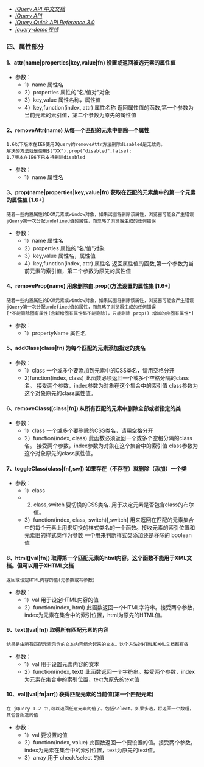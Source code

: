 * [*jQuery API 中文文档*](http://jquery.cuishifeng.cn/jQuery_html_ownerDocument.html)
* [*jQuery API*](http://www.css88.com/jqapi-1.9/)
* [*jQuery Quick API Reference 3.0*](https://oscarotero.com/jquery/)
* [*jquery-demo在线*](http://www.365mini.com/diy.php?f=jquery-selector-demo)

### 四、属性部分

#### 1、attr(name|properties|key,value|fn) 设置或返回被选元素的属性值
* 参数：
    * 1）name 属性名
    * 2）properties 属性的"名/值对"对象
    * 3）key,value 属性名称，属性值
    * 4）key,function(index, attr) 
        属性名称
        返回属性值的函数,第一个参数为当前元素的索引值，第二个参数为原先的属性值

#### 2、removeAttr(name) 从每一个匹配的元素中删除一个属性
    1.6以下版本在IE6使用JQuery的removeAttr方法删除disabled是无效的。
    解决的方法就是使用$("XX").prop("disabled",false);
    1.7版本在IE6下已支持删除disabled
* 参数：
    * 1）name 属性名

#### 3、prop(name|properties|key,value|fn) 获取在匹配的元素集中的第一个元素的属性值 [1.6+]
    随着一些内置属性的DOM元素或window对象，如果试图将删除该属性，浏览器可能会产生错误
    jQuery第一次分配undefined值的属性，而忽略了浏览器生成的任何错误
* 参数：
    * 1）name 属性名
    * 2）properties 属性的"名/值"对象
    * 3）key,value 属性名，属性值
    * 4）key,function(index, attr)
         属性名
         返回属性值的函数,第一个参数为当前元素的索引值，第二个参数为原先的属性值

#### 4、removeProp(name) 用来删除由.prop()方法设置的属性集 [1.6+]
    随着一些内置属性的DOM元素或window对象，如果试图将删除该属性，浏览器可能会产生错误
    jQuery第一次分配undefined值的属性，而忽略了浏览器生成的任何错误
    [*不能删除固有属性(含新增固有属性都不能删除)，只能删除 prop() 增加的非固有属性*]
* 参数：
    * 1）propertyName 属性名

#### 5、addClass(class|fn) 为每个匹配的元素添加指定的类名
* 参数：
    * 1）class 
        一个或多个要添加到元素中的CSS类名，请用空格分开
    * 2)function(index, class)
        此函数必须返回一个或多个空格分隔的class名。
        接受两个参数，index参数为对象在这个集合中的索引值
        class参数为这个对象原先的class属性值。

#### 6、removeClass([class|fn]) 从所有匹配的元素中删除全部或者指定的类
* 参数： 
    * 1）class 
        一个或多个要删除的CSS类名，请用空格分开
    * 2）function(index, class)
        此函数必须返回一个或多个空格分隔的class名。
        接受两个参数，index参数为对象在这个集合中的索引值
        class参数为这个对象原先的class属性值。

#### 7、toggleClass(class|fn[,sw]) 如果存在（不存在）就删除（添加）一个类
* 参数：
    * 1）class
    * 2) class,switch
        要切换的CSS类名.
        用于决定元素是否包含class的布尔值。
    * 3）function(index, class, switch)[,switch]
        用来返回在匹配的元素集合中的每个元素上用来切换的样式类名的一个函数。接收元素的索引位置和元素旧的样式类作为参数
        一个用来判断样式类添加还是移除的 boolean 值

#### 8、html([val|fn]) 取得第一个匹配元素的html内容。这个函数不能用于XML文档。但可以用于XHTML文档
    返回或设定HTML内容的值(无参数或有参数)
* 参数：
    * 1）val 用于设定HTML内容的值
    * 2）function(index, html)
        此函数返回一个HTML字符串。接受两个参数，index为元素在集合中的索引位置，html为原先的HTML值。

#### 9、text([val|fn]) 取得所有匹配元素的内容
    结果是由所有匹配元素包含的文本内容组合起来的文本。这个方法对HTML和XML文档都有效
* 参数：
    * 1）val 用于设置元素内容的文本
    * 2）function(index, text) 
        此函数返回一个字符串。接受两个参数，index为元素在集合中的索引位置，text为原先的text值

#### 10、val([val|fn|arr]) 获得匹配元素的当前值(第一个匹配元素)
    在 jQuery 1.2 中,可以返回任意元素的值了。包括select。如果多选，将返回一个数组，其包含所选的值
* 参数：
    * 1）val 要设置的值
    * 2）function(index, value)
        此函数返回一个要设置的值。接受两个参数，index为元素在集合中的索引位置，text为原先的text值。
    * 3）array
        用于 check/select 的值




